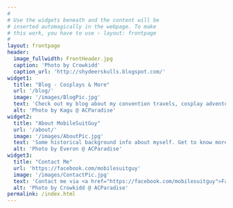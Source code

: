 ```yaml
---
#
# Use the widgets beneath and the content will be
# inserted automagically in the webpage. To make
# this work, you have to use › layout: frontpage
#
layout: frontpage
header:
  image_fullwidth: FrontHeader.jpg
  caption: 'Photo by Crowkidd'
  caption_url: 'http://shydeerskulls.blogspot.com/'
widget1:
  title: "Blog - Cosplays & More"
  url: '/blog/'
  image: '/images/BlogPic.jpg'
  text: 'Check out my blog about my convention travels, cosplay adventures, upcoming conventions in the year, and more! '
  alt: 'Photo by Kagu @ ACParadise'
widget2:
  title: "About MobileSuitGuy"
  url: '/about/'
  image: '/images/AboutPic.jpg'
  text: 'Some historical background info about myself. Get to know more about me, about what I do, and why I do it!'
  alt: 'Photo by Everon @ ACParadise'
widget3:
  title: "Contact Me"
  url: 'https://facebook.com/mobilesuitguy'
  image: '/images/ContactPic.jpg'
  text: 'Contact me via <a href="https://facebook.com/mobilesuitguy">Facebook</a>, email at <a href="mailto:blog@mobilesuitguy.com">blog@mobilesuitguy.com</a>, or my other social media <b>@mobilesuitguy<b> for inquiries, requests, etc.'
  alt: 'Photo by Crowkidd @ ACParadise'
permalink: /index.html
---
```

